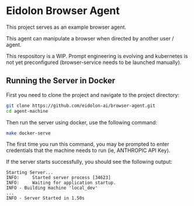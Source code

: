 # Eidolon Browser Agent

This project serves as an example browser agent.

This agent can manipulate a browser when directed by another user / agent.

This respository is a WIP. Prompt engineering is evolving and kubernetes is not yet preconfigured (browser-service needs to be launched manually).

## Running the Server in Docker

First you need to clone the project and navigate to the project directory:

```bash
git clone https://github.com/eidolon-ai/browser-agent.git
cd agent-machine
```

Then run the server using docker, use the following command:

```bash
make docker-serve
```

The first time you run this command, you may be prompted to enter credentials that the machine needs
to run (ie, ANTHROPIC API Key).

If the server starts successfully, you should see the following output:

```
Starting Server...
INFO:     Started server process [34623]
INFO:     Waiting for application startup.
INFO - Building machine 'local_dev'
...
INFO - Server Started in 1.50s
```
